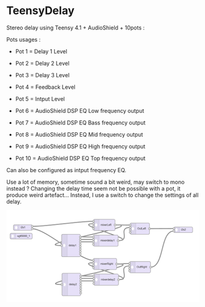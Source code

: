# TeensyDelay
Stereo delay using Teensy 4.1 + AudioShield + 10pots :

Pots usages :
- Pot 1 = Delay 1 Level
- Pot 2 = Delay 2 Level
- Pot 3 = Delay 3 Level
- Pot 4 = Feedback Level
- Pot 5 = Intput Level
  
- Pot 6 = AudioShield DSP EQ Low frequency output
- Pot 7 = AudioShield DSP EQ Bass frequency output
- Pot 8 = AudioShield DSP EQ Mid frequency output
- Pot 9 = AudioShield DSP EQ High frequency output
- Pot 10 = AudioShield DSP EQ Top frequency output

Can also be configured as intput frequency EQ.
  
  Use a lot of memory, sometime sound a bit weird, may switch to mono instead ?
  Changing the delay time seem not be possible with a pot, it produce weird artefact...
    Instead, I use a switch to change the settings of all delay.
  
   ![Audio Tool Graph](https://raw.githubusercontent.com/DmaEvilCorp/TeensyDelay/main/AudioToolGraph.PNG) 
